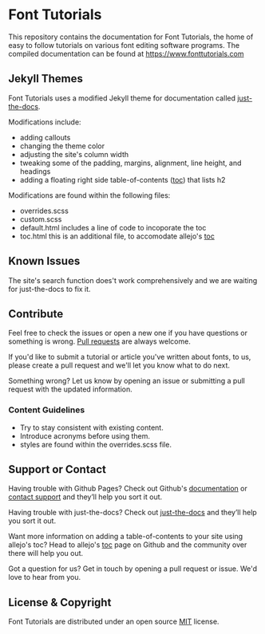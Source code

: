 # Font Tutorials  

This repository contains the documentation for Font Tutorials, the home of easy to follow tutorials on various font editing software programs. The compiled documentation can be found at https://www.fonttutorials.com  

## Jekyll Themes  

Font Tutorials uses a modified Jekyll theme for documentation called [just-the-docs].  

Modifications include:  
- adding callouts  
- changing the theme color  
- adjusting the site's column width  
- tweaking some of the padding, margins, alignment, line height, and headings  
- adding a floating right side table-of-contents ([toc]) that lists h2  

Modifications are found within the following files:  
- overrides.scss  
- custom.scss  
- default.html includes a line of code to incoporate the toc  
- toc.html this is an additional file, to accomodate allejo's [toc]  

## Known Issues  

The site's search function does't work comprehensively and we are waiting for just-the-docs to fix it.  

## Contribute  

Feel free to check the issues or open a new one if you have questions or something is wrong. [Pull requests](https://github.com/g-wallis/font-tutorials/pulls) are always welcome.  

If you'd like to submit a tutorial or article you've written about fonts, to us, please create a pull request and we'll let you know what to do next.  

Something wrong? Let us know by opening an issue or submitting a pull request with the updated information.

### Content Guidelines  

- Try to stay consistent with existing content.  
- Introduce acronyms before using them.  
- styles are found within the overrides.scss file.  

## Support or Contact  

Having trouble with Github Pages? Check out Github's [documentation](https://help.github.com/categories/github-pages-basics/) or [contact support](https://github.com/contact) and they’ll help you sort it out.  

Having trouble with just-the-docs? Check out [just-the-docs] and they’ll help you sort it out.  

Want more information on adding a table-of-contents to your site using allejo's toc? Head to allejo's [toc] page on Github and the community over there will help you out.  

Got a question for us? Get in touch by opening a pull request or issue. We'd love to hear from you.  

## License & Copyright  

Font Tutorials are distributed under an open source [MIT] license.  

[toc]: https://github.com/allejo/jekyll-toc  
[just-the-docs]: https://github.com/pmarsceill/just-the-docs  
[MIT]: /license  
